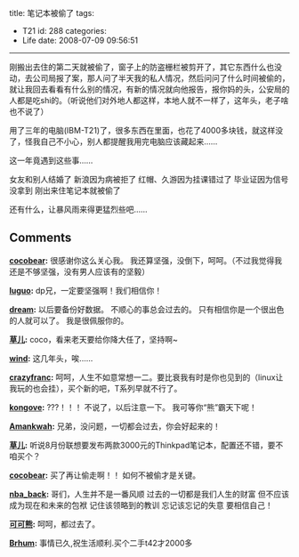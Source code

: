 title: 笔记本被偷了
tags:
  - T21
id: 288
categories:
  - Life
date: 2008-07-09 09:56:51
---

刚搬出去住的第二天就被偷了，窗子上的防盗栅栏被剪开了，其它东西什么也没动，去公司局报了案，那人问了半天我的私人情况，然后问问了什么时间被偷的，就让我回去看看有什么别的情况，有新的情况就向他报告，报你妈的头，公安局的人都是吃shi的。（听说他们对外地人都这样，本地人就不一样了，这年头，老子啥也不说了）

用了三年的电脑(IBM-T21)了，很多东西在里面，也花了4000多块钱，就这样没了，怪我自己不小心，别人都提醒我用完电脑应该藏起来……

这一年竟遇到这些事……

女友和别人结婚了
新浪因为病被拒了
红帽、久游因为挂课错过了
毕业证因为信号没拿到
刚出来住笔记本就被偷了

还有什么，让暴风雨来得更猛烈些吧……
## Comments

**[cocobear](#3601 "2008-07-09 12:05:41"):** 很感谢你这么关心我。 我还算坚强，没倒下，呵呵。（不过我觉得我还是不够坚强，没有男人应该有的坚毅）

**[luguo](#3604 "2008-07-09 15:57:32"):** dp兄，一定要坚强啊！我们相信你！

**[dream](#3592 "2008-07-09 10:51:14"):** 以后要备份好数据。 不顺心的事总会过去的。 只有相信你是一个很出色的人就可以了。 我是很佩服你的。

**[草儿](#3683 "2008-07-14 22:05:40"):** coco，看来老天要给你降大任了，坚持啊~

**[wind](#3631 "2008-07-10 19:29:58"):** 这几年头，唉......

**[crazyfranc](#3907 "2008-07-19 16:57:38"):** 呵呵，人生不如意常想一二。要比衰我有时是你也见到的（linux让我玩的也会挂），买个新的吧，T系列早就不行了。

**[kongove](#4016 "2008-08-08 06:56:07"):** ???！！！ 不说了，以后注意一下。 我可等你“熊”霸天下呢！

**[Amankwah](#3986 "2008-08-02 22:12:13"):** 兄弟，没问题，一切都会过去，你会好起来的！

**[草儿](#3914 "2008-07-20 20:32:31"):** 听说8月份联想要发布两款3000元的Thinkpad笔记本，配置还不错，要不咱买个？

**[cocobear](#3917 "2008-07-21 09:50:20"):** 买了再让偷走啊！！ 如何不被偷才是关键。

**[nba_back](#3938 "2008-07-23 22:19:09"):** 哥们，人生并不是一番风顺 过去的一切都是我们人生的财富 但不应该成为现在和未来的包袱 记住该领略到的教训 忘记该忘记的失意 要相信自己！

**[可可熊](#5875 "2009-05-08 22:37:07"):** 呵呵，都过去了。

**[Brhum](#5871 "2009-05-08 05:24:19"):** 事情已久,祝生活顺利.买个二手t42才2000多

